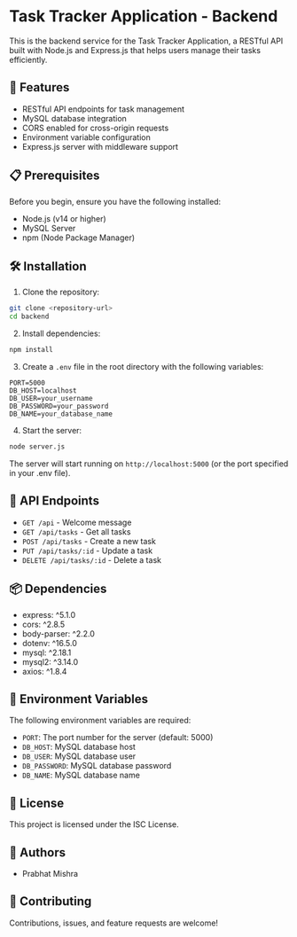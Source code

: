 # Task Tracker Application - Backend

This is the backend service for the Task Tracker Application, a RESTful API built with Node.js and Express.js that helps users manage their tasks efficiently.

## 🚀 Features

- RESTful API endpoints for task management
- MySQL database integration
- CORS enabled for cross-origin requests
- Environment variable configuration
- Express.js server with middleware support

## 📋 Prerequisites

Before you begin, ensure you have the following installed:
- Node.js (v14 or higher)
- MySQL Server
- npm (Node Package Manager)

## 🛠️ Installation

1. Clone the repository:
```bash
git clone <repository-url>
cd backend
```

2. Install dependencies:
```bash
npm install
```

3. Create a `.env` file in the root directory with the following variables:
```
PORT=5000
DB_HOST=localhost
DB_USER=your_username
DB_PASSWORD=your_password
DB_NAME=your_database_name
```

4. Start the server:
```bash
node server.js
```

The server will start running on `http://localhost:5000` (or the port specified in your .env file).

## 🔧 API Endpoints

- `GET /api` - Welcome message
- `GET /api/tasks` - Get all tasks
- `POST /api/tasks` - Create a new task
- `PUT /api/tasks/:id` - Update a task
- `DELETE /api/tasks/:id` - Delete a task

## 📦 Dependencies

- express: ^5.1.0
- cors: ^2.8.5
- body-parser: ^2.2.0
- dotenv: ^16.5.0
- mysql: ^2.18.1
- mysql2: ^3.14.0
- axios: ^1.8.4

## 🔐 Environment Variables

The following environment variables are required:

- `PORT`: The port number for the server (default: 5000)
- `DB_HOST`: MySQL database host
- `DB_USER`: MySQL database user
- `DB_PASSWORD`: MySQL database password
- `DB_NAME`: MySQL database name

## 📝 License

This project is licensed under the ISC License.

## 👥 Authors

- Prabhat Mishra

## 🤝 Contributing

Contributions, issues, and feature requests are welcome! 
